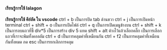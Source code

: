 #### เรียนรู้การใช้ lalagon ####

   **เรียนรู้การใช้ คีย์ลัด ใน vscode** 
   ctrl + b เป็นการปิด tab ด้านขวา
   ctrl + j เป็นการเปิดหน้า terminal
   ctrl + shift + o เป็นการเปิดไฟล์
   ctrl + q เป็นการเปิดเมนูข้างบน
   ctrl + shift + k เป็นการลบแถวที่ชี้
   div*5 เป็นการสร้าง div 5 แทค
   shift + alt ค้างไว้แล้วเลือกคลิ๊ก เป็นการเลือกแถวที่เราจะพิมทั้งคอลลัม
   ctrl + d เป็นการคลุมคำที่เหมือนกัน
   ctrl + f2 เป็นการคลุมคำที่เหมือนกันทั้งหมด กด esc เป็นการยกเลิกการคลุม